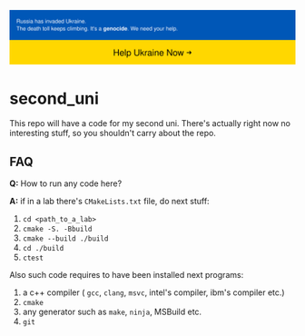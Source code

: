 [![Stand With Ukraine](https://raw.githubusercontent.com/vshymanskyy/StandWithUkraine/main/banner2-direct.svg)](https://stand-with-ukraine.pp.ua)

# second_uni

This repo will have a code for my second uni. There's actually right now no interesting stuff, so you shouldn't carry about the repo.

## FAQ

**Q:** How to run any code here?

**A:** if in a lab there's `CMakeLists.txt` file, do next stuff:

1. `cd <path_to_a_lab>`
2. `cmake -S. -Bbuild`
3. `cmake --build ./build`
4. `cd ./build`
5. `ctest`

Also such code requires to have been installed next programs:

1. a c++ compiler ( `gcc`, `clang`, `msvc`, intel's compiler, ibm's compiler etc.)
2. `cmake`
3. any generator such as `make`, `ninja`, MSBuild etc.
4. `git`
